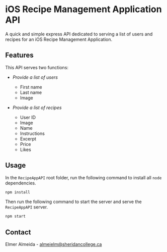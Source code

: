 # iOS Recipe Management Application API

A quick and simple express API dedicated to serving a list of users and recipes for an iOS Recipe Management Application.

## Features

This API serves two functions:

- *Provide a list of users*

  - First name
  - Last name
  - Image

- *Provide a list of recipes*

  - User ID
  - Image
  - Name
  - Instructions
  - Excerpt
  - Price
  - Likes

## Usage

In the `RecipeAppAPI` root folder, run the following command to install all `node` dependencies.

```sh
npm install
```

Then run the following command to start the server and serve the `RecipeAppAPI` server.

```sh
npm start
```

## Contact

Elmer Almeida - [almeielm@sheridancollege.ca](mailto:almeielm@sheridancollege.ca)
